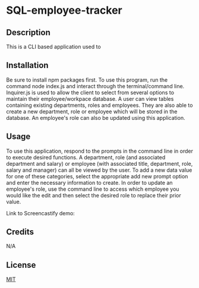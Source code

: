# SQL-employee-tracker

## Description
  This is a CLI based application used to 
## Installation
  Be sure to install npm packages first. To use this program, run the command node index.js and interact through the terminal/command line. Inquirer.js is used to allow the client to select from several options to maintain their employee/workpace database. A user can view tables containing existing departments, roles and employees. They are also able to create a new department, role or employee which will be stored in the database. An employee's role can also be updated using this application. 
  
## Usage
  To use this application, respond to the prompts in the command line in order to execute desired functions. A department, role (and associated department and salary) or employee (with associated title, department, role, salary and manager) can all be viewed by the user. To add a new data value for one of these categories, select the appropriate add new prompt option and enter the necessary information to create. In order to update an employee's role, use the command line to access which employee you would like the edit and then select the desired role to replace their prior value.
  
Link to Screencastify demo:

## Credits
N/A

## License
[MIT](https://choosealicense.com/licenses/mit/)
